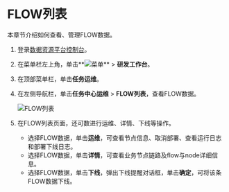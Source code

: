 # FLOW列表

本章节介绍如何查看、管理FLOW数据。

1.  登录[数据资源平台控制台](https://dataq.console.aliyun.com)。

2.  在菜单栏左上角，单击**![菜单](https://static-aliyun-doc.oss-accelerate.aliyuncs.com/assets/img/zh-CN/6504337061/p188771.png)** \> **研发工作台**。

3.  在顶部菜单栏，单击**任务运维**。

4.  在左侧导航栏，单击**任务中心运维** \> **FLOW列表**，查看FLOW数据。

    ![FLOW列表](https://static-aliyun-doc.oss-accelerate.aliyuncs.com/assets/img/zh-CN/2850080261/p270007.png)

5.  在FLOW列表页面，还可数进行运维、详情、下线等操作。

    -   选择FLOW数据，单击**运维**，可查看节点信息、取消部署、查看运行日志和部署下线日志。
    -   选择FLOW数据，单击**详情**，可查看业务节点链路及flow与node详细信息。
    -   选择FLOW数据，单击**下线**，弹出下线提醒对话框，单击**确定**，可将该条FLOW数据下线。

